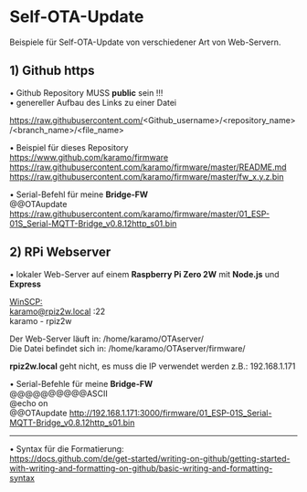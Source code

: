 # Self-OTA-Update
Beispiele für Self-OTA-Update von verschiedener Art von Web-Servern.

## 1) Github https
• Github Repository MUSS **public** sein !!!  
• genereller Aufbau des Links zu einer Datei

https://raw.githubusercontent.com/<Github_username>/<repository_name>/<branch_name>/<file_name>

• Beispiel für dieses Repository  
https://www.github.com/karamo/firmware  
https://raw.githubusercontent.com/karamo/firmware/master/README.md  
https://raw.githubusercontent.com/karamo/firmware/master/fw_x.y.z.bin

• Serial-Befehl für meine **Bridge-FW**  
@@OTAupdate https://raw.githubusercontent.com/karamo/firmware/master/01_ESP-01S_Serial-MQTT-Bridge_v0.8.12http_s01.bin

## 2) RPi Webserver
• lokaler Web-Server auf einem **Raspberry Pi Zero 2W** mit **Node.js** und **Express**

<ins>WinSCP:</ins>  
karamo@rpiz2w.local :22  
karamo - rpiz2w 

Der Web-Server läuft in: /home/karamo/OTAserver/  
Die Datei befindet sich in: /home/karamo/OTAserver/firmware/

**rpiz2w.local** geht nicht, es muss die IP verwendet werden z.B.: 192.168.1.171

• Serial-Befehle für meine **Bridge-FW**  
@@@@@@@@@@ASCII  
@echo on  
@@OTAupdate http://192.168.1.171:3000/firmware/01_ESP-01S_Serial-MQTT-Bridge_v0.8.12http_s01.bin 


________________________________________________
• Syntax für die Formatierung:  
https://docs.github.com/de/get-started/writing-on-github/getting-started-with-writing-and-formatting-on-github/basic-writing-and-formatting-syntax